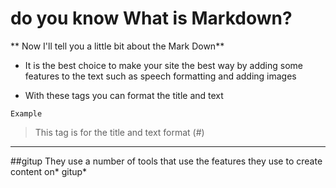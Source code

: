 # do you know What is Markdown?

** Now I'll tell you a little bit about the Mark Down**

- It is the best choice to make your site the best way by adding some features to the text such as speech formatting and adding images
 + With these tags you can format the title and text
 
`Example`
>  This tag is for the title and text format (#)
---

##gitup They use a number of tools that use the features they use to create content on* gitup*
